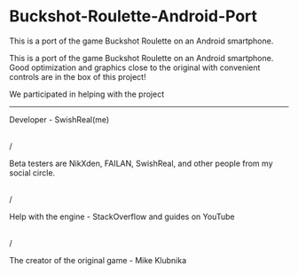 # Buckshot-Roulette-Android-Port
This is a port of the game Buckshot Roulette on an Android smartphone.

This is a port of the game Buckshot Roulette on an Android smartphone. Good optimization and graphics close to the original with convenient controls are in the box of this project!

We participated in helping with the project

-   -   -

Developer - SwishReal(me)

\
/

Beta testers are NikXden, FAILAN, SwishReal, and other people from my social circle.

\
/

Help with the engine - StackOverflow and guides on YouTube

\
/

The creator of the original game - Mike Klubnika
